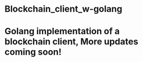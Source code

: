 # Blockchain_client_w-golang
# Golang implementation of a blockchain client, More updates coming soon!

